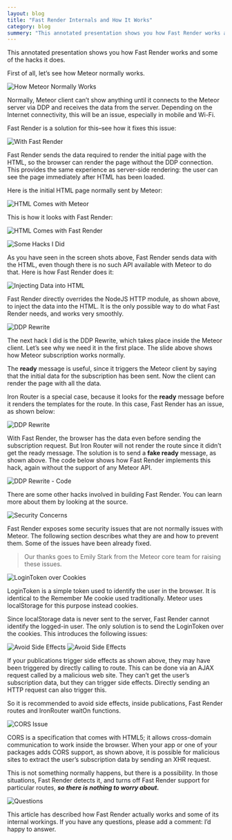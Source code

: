 ```yaml
---
layout: blog
title: "Fast Render Internals and How It Works"
category: blog
summery: "This annotated presentation shows you how Fast Render works and some of the hacks it does."
---
```


This annotated presentation shows you how Fast Render works and some of the hacks it does.

First of all, let’s see how Meteor normally works. 

![How Meteor Normally Works](https://i.cloudup.com/G7FJMkTwwh.jpg)

Normally, Meteor client can’t show anything until it connects to the Meteor server via DDP and receives the data from the server. Depending on the Internet connectivity, this will be an issue, especially in mobile and Wi-Fi.

Fast Render is a solution for this–see how it fixes this issue:

![With Fast Render](https://i.cloudup.com/6azak1msMh.jpg)

Fast Render sends the data required to render the initial page with the HTML, so the browser can render the page without the DDP connection. This provides the same experience as server-side rendering: the user can see the page immediately after HTML has been loaded.

Here is the initial HTML page normally sent by Meteor:

![HTML Comes with Meteor](https://i.cloudup.com/Mluhtxk16m.png)

This is how it looks with Fast Render:

![HTML Comes with Fast Render](https://i.cloudup.com/buJq5psf8o.png)

![Some Hacks I Did](https://i.cloudup.com/fAMz3Md4Y4.jpg)

As you have seen in the screen shots above, Fast Render sends data with the HTML, even though there is no such API available with Meteor to do that. Here is how Fast Render does it:

![Injecting Data into HTML](https://i.cloudup.com/mOlVnB7Lfy.jpg)

Fast Render directly overrides the NodeJS HTTP module, as shown above, to inject the data into the HTML. It is the only possible way to do what Fast Render needs, and works very smoothly.

![DDP Rewrite](https://i.cloudup.com/LQSRhPepzx.jpg)

The next hack I did is the DDP Rewrite, which takes place inside the Meteor client. Let’s see why we need it in the first place. The slide above shows how Meteor subscription works normally.

The **ready** message is useful, since it triggers the Meteor client by saying that the initial data for the subscription has been sent. Now the client can render the page with all the data. 

Iron Router is a special case, because it looks for the **ready** message before it renders the templates for the route. In this case, Fast Render has an issue, as shown below:

![DDP Rewrite](https://i.cloudup.com/hLc33Pkpvx.jpg)

With Fast Render, the browser has the data even before sending the subscription request. But Iron Router will not render the route since it didn’t get the ready message. The solution is to send a **fake ready** message, as shown above. The code below shows how Fast Render implements this hack, again without the support of any Meteor API. 

![DDP Rewrite - Code](https://i.cloudup.com/myawcxa3fo.jpg)

There are some other hacks involved in building Fast Render. You can learn more about them by looking at the source.

![Security Concerns](https://i.cloudup.com/GT9QuTTDGF.jpg)

Fast Render exposes some security issues that are not normally issues with Meteor. The following section describes what they are and how to prevent them. Some of the issues have been already fixed.

> Our thanks goes to Emily Stark from the Meteor core team for raising these issues.

![LoginToken over Cookies](https://i.cloudup.com/ul8K98Qr78.jpg)

LoginToken is a simple token used to identify the user in the browser. It is identical to the Remember Me cookie used traditionally. Meteor uses localStorage for this purpose instead cookies.

Since localStorage data is never sent to the server, Fast Render cannot identify the logged-in user. The only solution is to send the LoginToken over the cookies. This introduces the following issues:

![Avoid Side Effects](https://i.cloudup.com/vmJyEAw6WN.jpg)
![Avoid Side Effects](https://i.cloudup.com/u98AnBuFRq.jpg)

If your publications trigger side effects  as shown above, they may have been triggered by directly calling to route. This can be done via an AJAX request called by a malicious web site. They can’t get the user’s subscription data, but they can trigger side effects. Directly sending an HTTP request can also trigger this.

So it is recommended to avoid side effects, inside publications, Fast Render routes and IronRouter waitOn functions.

![CORS Issue](https://i.cloudup.com/4RCoQWXz9B.jpg)

CORS is a specification that comes with HTML5; it allows cross-domain communication to work inside the browser. When your app or one of your packages adds CORS support, as shown above,  it is possible for malicious sites to extract the user’s subscription data by sending an XHR request.

This is not something normally happens, but there is a possibility. In those situations, Fast Render detects it, and turns off Fast Render support for particular routes, _**so there is nothing to worry about.**_

![Questions](https://i.cloudup.com/sJGV6VtABg.jpg)

This article has described how Fast Render actually works and some of its internal workings. If you have any questions, please add a comment: I’d happy to answer.

